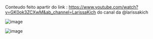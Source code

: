 Conteudo feito apartir do link : https://www.youtube.com/watch?v=GK0ok3ZCXwM&ab_channel=LarissaKich do canal da @larissakich



![image](https://github.com/jclaudiomelo/RelogioHTML/assets/102559753/507266d6-c9c6-4a1f-b0fa-4b21fa480331)

![image](https://github.com/jclaudiomelo/RelogioHTML/assets/102559753/14a4c208-195c-43ab-ae8f-0257ed754a44)



